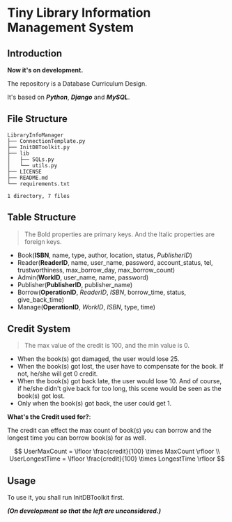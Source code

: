 # Tiny Library Information Management System

## Introduction

**Now it's on development.**

The repository is a Database Curriculum Design.

It's based on _**Python**_, _**Django**_ and _**MySQL**_.

## File Structure
```
LibraryInfoManager
├── ConnectionTemplate.py
├── InitDBToolkit.py
├── lib
│   ├── SQLs.py
│   └── utils.py
├── LICENSE
├── README.md
└── requirements.txt

1 directory, 7 files
```

## Table Structure

> The Bold properties are primary keys. And the Italic properties are foreign keys.

 - Book(**ISBN**, name, type, author, location, status, _PublisherID_)
 - Reader(**ReaderID**, name, user_name, password, account_status, tel, trustworthiness, max_borrow_day, max_borrow_count)
 - Admin(**WorkID**, user_name, name, password)
 - Publisher(**PublisherID**, publisher_name)
 - Borrow(**OperationID**, _ReaderID_, _ISBN_, borrow_time, status, give_back_time)
 - Manage(**OperationID**, _WorkID_, _ISBN_, type, time)

## Credit System

> The max value of the credit is 100, and the min value is 0.

 - When the book(s) got damaged, the user would lose 25. 
 - When the book(s) got lost, the user have to compensate for the book. If not, he/she will get 0 credit. 
 - When the book(s) got back late, the user would lose 10. And of course, if he/she didn't give back for too long, this scene would be seen as the book(s) got lost. 
 - Only when the book(s) got back, the user could get 1.

**What's the Credit used for?**:

The credit can effect the max count of book(s) you can borrow and the longest time you can borrow book(s) for as well.

$$
UserMaxCount = \lfloor \frac{credit}{100} \times MaxCount \rfloor \\
UserLongestTime = \lfloor \frac{credit}{100} \times LongestTime \rfloor
$$


## Usage

To use it, you shall run InitDBToolkit first. 

_**(On development so that the left are unconsidered.)**_